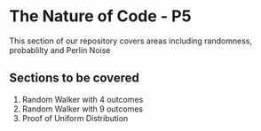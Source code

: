 # The Nature of Code - P5

This section of our repository covers areas including randomness, probablilty and Perlin Noise

## Sections to be covered
1. Random Walker with 4 outcomes
2. Random Walker with 9 outcomes
3. Proof of Uniform Distribution
